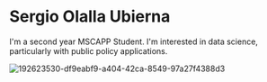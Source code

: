 # Sergio Olalla Ubierna

I'm a second year MSCAPP Student. I'm interested in data science, particularly with public policy applications. 


![192623530-df9eabf9-a404-42ca-8549-97a27f4388d3](https://user-images.githubusercontent.com/89941958/194956148-8e40c9b2-5336-44ef-bfb9-f24629fa5c76.jpg)
